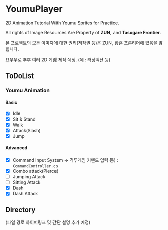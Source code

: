 # YoumuPlayer

2D Animation Tutorial With Youmu Sprites for Practice.

All rights of Image Resources Are Property of **ZUN**, and **Tasogare Frontier**.

본 프로젝트의 모든 이미지에 대한 권리(저작권 등)은 ZUN, 황혼 프론티어에 있음을 밝힙니다.

요우무로 추후 여러 2D 게임 제작 예정. (예 : 러닝액션 등)

## ToDoList

### Youmu Animation

#### Basic

-   [x] Idle
-   [x] Sit & Stand
-   [x] Walk
-   [x] Attack(Slash)
-   [x] Jump

#### Advanced

-   [x] Command Input System -> 격투게임 커맨드 입력 등) : `CommandController.cs`
-   [x] Combo attack(Pierce)
-   [ ] Jumping Attack
-   [ ] Sitting Attack
-   [x] Dash
-   [x] Dash Attack

## Directory

(파일 경로 하이퍼링크 및 간단 설명 추가 예정)
